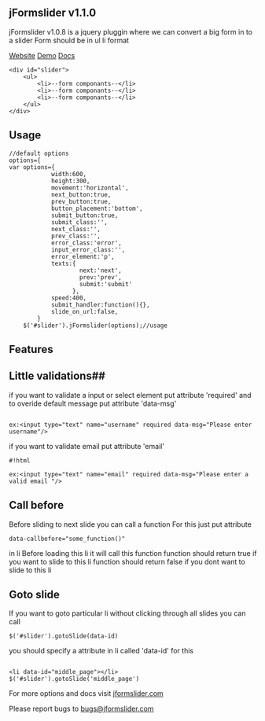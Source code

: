 ## **jFormslider v1.1.0** ##

jFormslider v1.0.8 is a jquery pluggin where we can convert a big form in to a slider
Form should be in ul li format

[Website](http://jformslider.com)
[Demo](http://jformslider.com/#demo)
[Docs](http://jformslider.com/docs)
```
<div id="slider">
	<ul>
		<li>--form componants--</li>
		<li>--form componants--</li>
		<li>--form componants--</li>
	</ul>
</div>
```
## **Usage** ##
```
//default options
options={
var options={
            width:600,
            height:300,
            movement:'horizontal',
            next_button:true,
            prev_button:true,
            button_placement:'bottom',
            submit_button:true,
            submit_class:'',
            next_class:'',
            prev_class:'',
            error_class:'error',
            input_error_class:'',
            error_element:'p',
            texts:{
                    next:'next',
                    prev:'prev',
                    submit:'submit'
                  },
            speed:400,
            submit_handler:function(){},
            slide_on_url:false,
        }	
	$('#slider').jFormslider(options);//usage
```

## **Features** ##
## **Little validations**##
if you want to validate a input or select element put attribute 'required' and to overide default message put attribute 'data-msg'

```

ex:<input type="text" name="username" required data-msg="Please enter username"/>
```

if you want to validate email put attribute 'email'

```
#!html

ex:<input type="text" name="email" required data-msg="Please enter a valid email "/>
```

## **Call before** ##

Before sliding to next slide you can call a function For this just put attribute

```
data-callbefore="some_function()" 
```

in li Before loading this li it will call this function function should return true if you want to slide to this li function should return false if you dont want to slide to this li

## **Goto slide** ##
If you want to goto particular li without clicking through all slides you can call

```
$('#slider').gotoSlide(data-id)
```

you should specify a attribute in li called 'data-id' for this

```

<li data-id="middle_page"></li>
$('#slider').gotoSlide('middle_page')
```
For more options and docs visit [jformslider.com](http://jformslider.com/)

Please report bugs to bugs@jformslider.com
